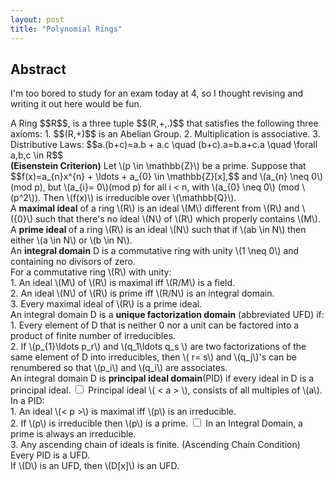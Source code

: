 ```yaml
---
layout: post
title: "Polynomial Rings"
---
```

<link rel="stylesheet" href="https://latex.now.sh/style.css"> 
<script src="https://cdn.mathjax.org/mathjax/latest/MathJax.js?config=TeX-AMS-MML_HTMLorMML" type="text/javascript"></script> 
<div class="abstract">
   <h2> Abstract </h2>
<p>I'm too bored to study for an exam today at 4, so I thought revising and writing it out here would be fun.</p>
</div>
A Ring $$R$$, is a three tuple  $$(R,+,.)$$ that satisfies the following three axioms:
1. $$(R,+)$$ is an Abelian Group.
2. Multiplication is associative.
3. Distributive Laws: $$a.(b+c)=a.b + a.c \quad (b+c).a=b.a+c.a \quad \forall a,b,c \in R$$

<div class="theorem">
<b>(Eisenstein Criterion)</b> Let \(p \in \mathbb{Z}\) be a prime. Suppose that 
$$f(x)=a_{n}x^{n} + \ldots + a_{0} \in \mathbb{Z}[x],$$
and \(a_{n} \neq 0\) (mod p), but \(a_{i}= 0\)(mod p) for all i < n, with \(a_{0} \neq 0\) (mod \(p^2\)).
Then \(f(x)\) is irreducible over \(\mathbb{Q}\).
</div>

<div class="definition">
A <b>maximal ideal</b> of a ring \(R\) is an ideal \(M\) different from \(R\) and \({0}\)
such that there's no ideal \(N\) of \(R\) which properly contains \(M\).
</div>

<div class="definition">
A <b> prime ideal </b> of a ring \(R\) is an ideal \(N\) such that
if \(ab \in N\) then either \(a \in N\) or \(b \in N\).
</div>

<div class="definition">
An <b>integral domain</b> D is a commutative ring with unity \(1 \neq 0\) and containing no divisors of zero.
</div>

<div class="theorem">
For a commutative ring \(R\) with unity: <br>
1. An ideal \(M\) of \(R\) is maximal iff \(R/M\) is a field. <br>
2. An ideal \(N\) of \(R\) is prime iff \(R/N\) is an integral domain. <br>
3. Every maximal ideal of \(R\) is a prime ideal.
</div>

<div class="definition">
An integral domain D is a <b>unique factorization domain</b> (abbreviated UFD) if: <br>
1. Every element of D that is neither 0 nor a unit can be factored into a product of finite number of irreducibles. <br>
2. If \(p_{1}\ldots p_r\) and \(q_1\ldots q_s \) are two factorizations of the same element of D into irreducibles, 
then \( r= s\) and \(q_j\)'s can be renumbered so that \(p_i\) and \(q_i\) are associates.
</div>

<div class="definition">
An integral domain D is <b> principal ideal domain</b>(PID) if every ideal in D is a principal ideal.
<label for="sn-1" class="sidenote-toggle sidenote-number"></label>
<input type="checkbox" id="sn-1" class="sidenote-toggle" />
<span class="sidenote">Principal ideal \( < a > \), consists of all multiples of \(a\). </span>
</div>

<div class="theorem">
In a PID:<br>
1. An ideal \(< p >\) is maximal iff \(p\) is an irreducible. <br>
2. If \(p\) is irreducible then \(p\) is a prime.
<label for="sn-1" class="sidenote-toggle sidenote-number"></label>
<input type="checkbox" id="sn-1" class="sidenote-toggle" />
<span class="sidenote left"> In an Integral Domain, a prime is always an irreducible. </span> <br>
3. Any ascending chain of ideals is finite. (Ascending Chain Condition)
</div>

<div class="theorem">
Every PID is a UFD.
</div>

<div class="theorem">
If \(D\) is an UFD, then \(D[x]\) is an UFD.
</div>



